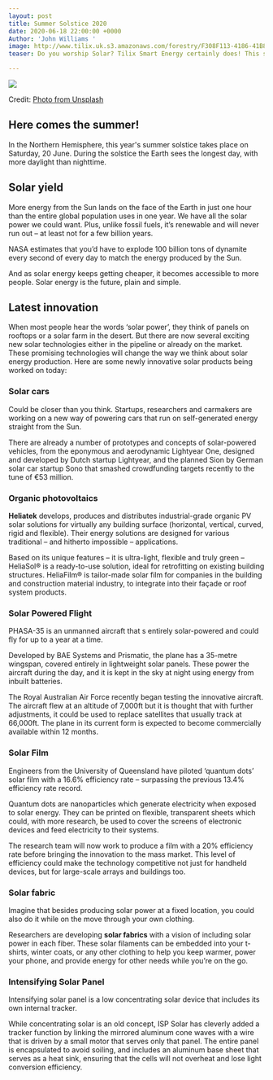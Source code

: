 ```yaml
---
layout: post
title: Summer Solstice 2020
date: 2020-06-18 22:00:00 +0000
Author: 'John Williams '
image: http://www.tilix.uk.s3.amazonaws.com/forestry/F308F113-4186-41B8-8D85-925108D15E7B.jpeg
teaser: Do you worship Solar? Tilix Smart Energy certainly does! This short blog...

---
```

![](http://www.tilix.uk.s3.amazonaws.com/forestry/F308F113-4186-41B8-8D85-925108D15E7B.jpeg)

Credit: [Photo from Unsplash](https://unsplash.com/photos/Y9utglm0VpQ?utm_source=unsplash&utm_medium=referral&utm_content=creditShareLink)

## Here comes the summer!

In the Northern Hemisphere, this year's summer solstice takes place on Saturday, 20 June. During the solstice the Earth sees the longest day, with more daylight than nighttime.

## Solar yield

More energy from the Sun lands on the face of the Earth in just one hour than the entire global population uses in one year. We have all the solar power we could want. Plus, unlike fossil fuels, it’s renewable and will never run out – at least not for a few billion years.

NASA estimates that you’d have to explode 100 billion tons of dynamite every second of every day to match the energy produced by the Sun.

And as solar energy keeps getting cheaper, it becomes accessible to more people. Solar energy is the future, plain and simple.

## Latest innovation

When most people hear the words ‘solar power’, they think of panels on rooftops or a solar farm in the desert. But there are now several exciting new solar technologies either in the pipeline or already on the market. These promising technologies will change the way we think about solar energy production. Here are some newly innovative solar products being worked on today:

### Solar cars

Could be closer than you think. Startups, researchers and carmakers are working on a new way of powering cars that run on self-generated energy straight from the Sun.

There are already a number of prototypes and concepts of solar-powered vehicles, from the eponymous and aerodynamic Lightyear One, designed and developed by Dutch startup Lightyear, and the planned Sion by German solar car startup Sono that smashed crowdfunding targets recently to the tune of €53 million.

### Organic photovoltaics

**Heliatek** develops, produces and distributes industrial-grade organic PV solar solutions for virtually any building surface (horizontal, vertical, curved, rigid and flexible). Their energy solutions are designed for various traditional – and hitherto impossible – applications.

Based on its unique features – it is ultra-light, flexible and truly green – HeliaSol® is a ready-to-use solution, ideal for retrofitting on existing building structures. HeliaFilm® is tailor-made solar film for companies in the building and construction material industry, to integrate into their façade or roof system products.

### Solar Powered Flight

PHASA-35 is an unmanned aircraft that s entirely solar-powered and could fly for up to a year at a time.

Developed by BAE Systems and Prismatic, the plane has a 35-metre wingspan, covered entirely in lightweight solar panels. These power the aircraft during the day, and it is kept in the sky at night using energy from inbuilt batteries.

The Royal Australian Air Force recently began testing the innovative aircraft. The aircraft flew at an altitude of 7,000ft but it is thought that with further adjustments, it could be used to replace satellites that usually track at 66,000ft. The plane in its current form is expected to become commercially available within 12 months.

### Solar Film

Engineers from the University of Queensland have piloted ‘quantum dots’ solar film with a 16.6% efficiency rate – surpassing the previous 13.4% efficiency rate record.

Quantum dots are nanoparticles which generate electricity when exposed to solar energy. They can be printed on flexible, transparent sheets which could, with more research, be used to cover the screens of electronic devices and feed electricity to their systems.

The research team will now work to produce a film with a 20% efficiency rate before bringing the innovation to the mass market. This level of efficiency could make the technology competitive not just for handheld devices, but for large-scale arrays and buildings too.

### Solar fabric

Imagine that besides producing solar power at a fixed location, you could also do it while on the move through your own clothing.

Researchers are developing **solar fabrics** with a vision of including solar power in each fiber. These solar filaments can be embedded into your t-shirts, winter coats, or any other clothing to help you keep warmer, power your phone, and provide energy for other needs while you’re on the go.

### **Intensifying Solar Panel**

Intensifying solar panel is a low concentrating solar device that includes its own internal tracker.

While concentrating solar is an old concept, ISP Solar has cleverly added a tracker function by linking the mirrored aluminum cone waves with a wire that is driven by a small motor that serves only that panel. The entire panel is encapsulated to avoid soiling, and includes an aluminum base sheet that serves as a heat sink, ensuring that the cells will not overheat and lose light conversion efficiency.